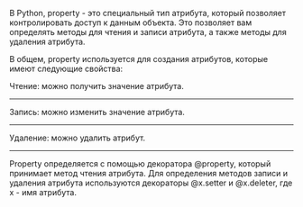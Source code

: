 В Python, property - это специальный тип атрибута, который позволяет контролировать доступ к данным объекта. Это позволяет вам определять методы для чтения и записи атрибута, а также методы для удаления атрибута.

В общем, property используется для создания атрибутов, которые имеют следующие свойства:

Чтение: можно получить значение атрибута.
___
Запись: можно изменить значение атрибута.
___
Удаление: можно удалить атрибут.
___
Property определяется с помощью декоратора @property, который принимает метод чтения атрибута. Для определения методов записи и удаления атрибута используются декораторы @x.setter и @x.deleter, где x - имя атрибута.
